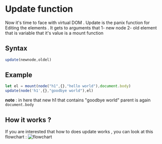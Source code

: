# Update function
Now it's time to face with virtual DOM . Update is the panix function for Editing the elements . It gets to arguments that 
1- new node 
2- old element that is variable that it's value is a mount function
## Syntax
```js
update(newnode,oldel)
```
## Example
```js
let el = mount(node("h1",{},"hello world"),document.body)
update(node('h1',{},"goodbye world"),el)
```
**note** : in here that new h1 that contains "goodbye world" parent is again `document.body`
## How it works ?
If you are interested that how to does update works , you can look at this flowchart :
![flowchart](https://github.com/blob/dev/docs/img/flowchart.png)